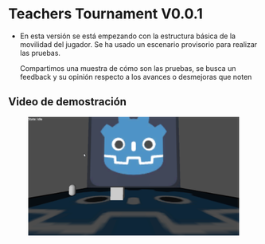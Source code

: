 # Teachers Tournament V0.0.1

- En esta versión se está empezando con la estructura básica de la movilidad del jugador. Se ha usado un escenario provisorio para realizar las pruebas.

    Compartimos una muestra de cómo son las pruebas, se busca un feedback y su
opinión respecto a los avances o desmejoras que noten

<h2> Video de demostración</h2>
<figure> 
    <img src="./media/Demo-Teachers-Tournament.gif" alt="Gameplay Demo" width="auto"> 
</figure>
